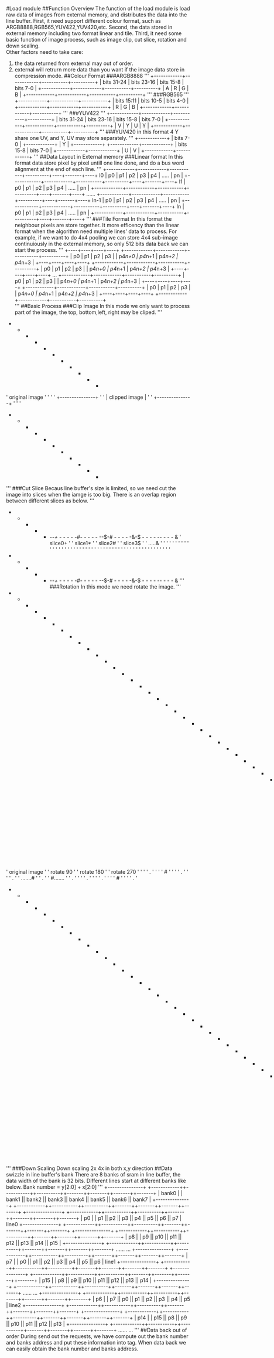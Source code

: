 #Load module
##Function Overview
The function of the load module is load raw data of images from external memory, 
and distributes the data into the line buffer. 
First, it need support different colour format, such as  ARGB8888,RGB565,YUV422,YUV420,etc.
Second, the data stored in external memory including two format linear and tile.
Third, it need some basic function of image process, such as image clip, cut slice, rotation and down scaling.<br>
Other factors need to take care:
1) the data returned from external may out of order.
2) external will retrurn more data than you want if the image data store in compression mode.
##Colour Format
###ARGB8888
'''
+------------+------------+-----------+----------+
| bits 31-24 | bits 23-16 | bits 15-8 | bits 7-0 |
+------------+------------+-----------+----------+
|      A     |      R     |     G     |     B    |
+------------+------------+-----------+----------+
'''
###RGB565
'''
+------------+------------+-----------+
| bits 15:11 |  bits 10-5 |  bits 4-0 |
+------------+------------+-----------+
|     R      |      G     |     B     |
+------------+------------+-----------+
'''
###YUV422
'''
+------------+------------+-----------+----------+
| bits 31-24 | bits 23-16 | bits 15-8 | bits 7-0 |
+------------+------------+-----------+----------+
|     V      |      Y     |     U     |     Y    |
+------------+------------+-----------+----------+
'''
###YUV420
in this format 4 Y share one UV, and Y, UV may store separately.
'''
+------------+
|  bits 7-0  |
+------------+
|     Y      |
+------------+
+------------+------------+
| bits 15-8  |  bits 7-0  |
+------------+------------+
|     U      |      V     |
+------------+------------+
'''
##Data Layout in External memory
###Linear format 
In this format data store pixel by pixel untill one line done, and do a bus word alignment at the end of each line.
'''
     +------------+------------+-----------+----------+----+-------+----+
l0   |     p0     |     p1     |     p2    |    p3    | p4 | ..... | pn |
     +------------+------------+-----------+----------+----+-------+----+
l1   |     p0     |     p1     |     p2    |    p3    | p4 | ..... | pn |
     +------------+------------+-----------+----------+----+-------+----+
     ......
     +------------+------------+-----------+----------+----+-------+----+
ln-1 |     p0     |     p1     |     p2    |    p3    | p4 | ..... | pn |
     +------------+------------+-----------+----------+----+-------+----+
ln   |     p0     |     p1     |     p2    |    p3    | p4 | ..... | pn |
     +------------+------------+-----------+----------+----+-------+----+
'''
###Tile Format
In this format the neighbour pixels are store together. 
It more efficency than the linear format when the algorithm need multiple lines' data to process.
For example, if we want to do 4x4 pooling we can store 4x4 sub-image continuiously in the external memory, 
so only 512 bits data back we can start the process.
'''
+----+----+----+----+      +------------+------------+-----------+----------+
| p0 | p1 | p2 | p3 |      |   p4*n+0   |   p4*n+1   |   p4*n+2  |  p4*n+3  |
+----+----+----+----+      +------------+------------+-----------+----------+
| p0 | p1 | p2 | p3 |      |   p4*n+0   |   p4*n+1   |   p4*n+2  |  p4*n+3  |
+----+----+----+----+ ...  +------------+------------+-----------+----------+
| p0 | p1 | p2 | p3 |      |   p4*n+0   |   p4*n+1   |   p4*n+2  |  p4*n+3  |
+----+----+----+----+      +------------+------------+-----------+----------+
| p0 | p1 | p2 | p3 |      |   p4*n+0   |   p4*n+1   |   p4*n+2  |  p4*n+3  |
+----+----+----+----+      +------------+------------+-----------+----------+    
'''
##Basic Process
###Clip Image
In this mode we only want to process part of the image, the top, bottom,left, right may be cliped.
'''
+ - - - - - - - - - +
' original image    '
'                   '
' +---------------+ '
' | clipped image | '
' +---------------+ '
'                   '
+ - - - - - - - - - +
'''
###Cut Slice
Becaus line buffer's size is limited, so we need cut the image into slices when the iamge is too big.
There is an overlap region between different slices as below.
'''
+ - - - - -*-+ - - - - -#-* - - - - --$-# - - - - -&-$ - - - - -- - - - &
' slice0+  ' ' slice1*  ' ' slice2#   ' ' slice3$  ' ' .....&           '
'          ' '          ' '           ' '          ' '                  '
'          ' '          ' '           ' '          ' '                  '
'          ' '          ' '           ' '          ' '                  '
'          ' '          ' '           ' '          ' '                  '
'          ' '          ' '           ' '          ' '                  '
+ - - - - -*-+ - - - - -#-* - - - - --$-# - - - - -&-$ - - - - -- - - - &
'''
###Rotation
In this mode we need rotate the image.
'''
+ - - - - - - - - - +  + - - - - - - - - - + + - - - - - - - - - + + - - - - - - - - - +
' original image    '  '  rotate 90        ' '  rotate 180       ' ' rotate 270        '
'                   '  '       .           ' '                   ' '       #           '
'                   '  '       .           ' '                   ' '       .           '
'     .......#      '  '       .           ' ' #.......          ' '       .           '
'                   '  '       .           ' '                   ' '       .           '
'                   '  '       #           ' '                   ' '       .           '
+ - - - - - - - - - +  + - - - - - - - - - + + - - - - - - - - - + + - - - - - - - - - +
'''
###Down Scaling
Down scaling 2x 4x in both x,y direction
##Data swizzle in line buffer's bank
There are 8 banks of sram in line buffer, the data width of the bank is 32 bits. 
Different lines start at different banks like below. Bank number = y[2:0] + x[2:0]
'''
      +---------------+  +------------++-----------++----------++-------++-------++-------++-------+
      |     bank0     |  |   bank1    ||   bank2   ||  bank3   || bank4 || bank5 || bank6 || bank7 |
      +---------------+  +------------++-----------++----------++-------++-------++-------++-------+
      +---------------+  +------------++-----------++----------++-------++-------++-------++-------+
      |      p0       |  |     p1     ||    p2     ||    p3    ||  p4   ||  p5   ||  p6   ||  p7   |
line0 +---------------+  +------------++-----------++----------++-------++-------++-------++-------+
      +---------------+  +------------++-----------++----------++-------++-------++-------++-------+
      |      p8       |  |     p9     ||    p10    ||   p11    ||  p12  ||  p13  ||  p14  ||  p15  |
      +---------------+  +------------++-----------++----------++-------++-------++-------++-------+
      ......
      ...
      +---------------+  +------------++-----------++----------++-------++-------++-------++-------+
      |      p7       |  |     p0     ||    p1     ||    p2    ||  p3   ||  p4   ||  p5   ||  p6   |
line1 +---------------+  +------------++-----------++----------++-------++-------++-------++-------+
      +---------------+  +------------++-----------++----------++-------++-------++-------++-------+
      |      p15      |  |     p8     ||    p9     ||   p10    ||  p11  ||  p12  ||  p13  ||  p14  |
      +---------------+  +------------++-----------++----------++-------++-------++-------++-------+
      ......
      ...
      +---------------+  +------------++-----------++----------++-------++-------++-------++-------+
      |      p6       |  |     p7     ||    p0     ||    p1    ||  p2   ||  p3   ||  p4   ||  p5   |
line2 +---------------+  +------------++-----------++----------++-------++-------++-------++-------+
      +---------------+  +------------++-----------++----------++-------++-------++-------++-------+
      |      p14      |  |    p15     ||    p8     ||    p9    ||  p10  ||  p11  ||  p12  ||  p13  |
      +---------------+  +------------++-----------++----------++-------++-------++-------++-------+
      ......
      ...
''' 
##Data back out of order
During send out the requests, 
we have compute out the bank number and banks address and put these information into tag.
When data back we can easily obtain the bank number and banks address.
